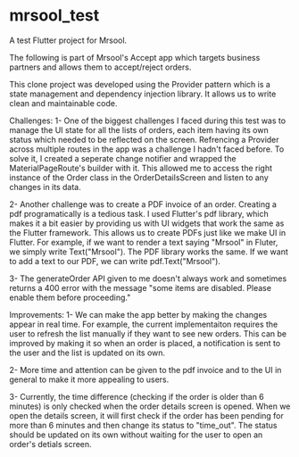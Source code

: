 # mrsool_test

A test Flutter project for Mrsool.

The following is part of Mrsool's Accept app which targets business partners and allows them to accept/reject orders.

This clone project was developed using the Provider pattern which is a state management and dependency injection library. It allows us to write clean and maintainable code.

Challenges:
1- One of the biggest challenges I faced during this test was to manage the UI state for all the lists of orders, each item having its own status which needed to be reflected on the screen. Refrencing a Provider across multiple routes in the app was a challenge I hadn't faced before. To solve it, I created a seperate change notifier and wrapped the MaterialPageRoute's builder with it. This allowed me to access the right instance of the Order class in the OrderDetailsScreen and listen to any changes in its data.

2- Another challenge was to create a PDF invoice of an order. Creating a pdf programatically is a tedious task. I used Flutter's pdf library, which makes it a bit easier by providing us with UI widgets that work the same as the Flutter framework. This allows us to create PDFs just like we make UI in Flutter. For example, if we want to render a text saying "Mrsool" in Fluter, we simply write Text("Mrsool"). 
The PDF library works the same. If we want to add a text to our PDF, we can write pdf.Text("Mrsool").

3- The generateOrder API given to me doesn't always work and sometimes returns a 400 error with the message "some items are disabled. Please enable them before proceeding." 


Improvements:
1- We can make the app better by making the changes appear in real time. For example, the current implementaiton requires the user to refresh the list manually if they want to see new orders. This can be improved by making it so when an order is placed, a notification is sent to the user and the list is updated on its own.

2- More time and attention can be given to the pdf invoice and to the UI in general to make it more appealing to users.

3- Currently, the time difference (checking if the order is older than 6 minutes) is only checked when the order details screen is opened. When we open the details screen, it will first check if the order has been pending for more than 6 minutes and then change its status to "time_out". The status should be updated on its own without waiting for the user to open an order's detials screen.




 
